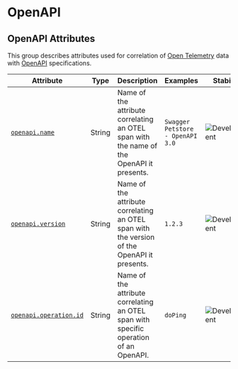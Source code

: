 # OpenAPI

## OpenAPI Attributes

This group describes attributes used for correlation of [Open Telemetry](https://github.com/open-telemetry) data with [OpenAPI](https://www.openapis.org) specifications.

| Attribute                                                                            | Type   | Description                                                                                 | Examples                         | Stability                                                      |
| ------------------------------------------------------------------------------------ | ------ | ------------------------------------------------------------------------------------------- | -------------------------------- | -------------------------------------------------------------- |
| <a id="openapi-name" href="#openapi-name">`openapi.name`</a>                         | String | Name of the attribute correlating an OTEL span with the name of the OpenAPI it presents.    | `Swagger Petstore - OpenAPI 3.0` | ![Development](https://img.shields.io/badge/-development-blue) |
| <a id="openapi-version" href="#openapi-version">`openapi.version`</a>                | String | Name of the attribute correlating an OTEL span with the version of the OpenAPI it presents. | `1.2.3`                          | ![Development](https://img.shields.io/badge/-development-blue) |
| <a id="openapi-operation-id" href="#openapi-operation-id">`openapi.operation.id`</a> | String | Name of the attribute correlating an OTEL span with specific operation of an OpenAPI.       | `doPing`                         | ![Development](https://img.shields.io/badge/-development-blue) |
